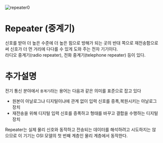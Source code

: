 ![repeater0](https://melonicedlatte.com/assets/images/202003/EDEADF42-C515-40E2-A5B3-C30934272BC7.png)
# Repeater (중계기)
 신호를 받아 더 높은 수준에 더 높은 힘으로 방해가 되는 곳의 반대 쪽으로 재전송함으로써 신호가 더 먼 거리에 다다를 수 있게 도와 주는 전자 기기이다.
<br/> 라디오 중계기(radio repeater), 전화 중계기(telephone repeater) 등이 있다.


# 추가설명

전기 통신 분야에서 `중계기`라는 용어는 다음과 같은 의미를 표준으로 잡고 있다
* 원본이 아날로그냐 디지털이냐에 관계 없이 입력 신호를 증폭,복원시키는 아날로그 장치
* 재전송을 위해 디지털 입력 신호를 증폭하고 형태를 바꾸고 결합을 수행하는 디지털 장치

Repeater는 실제 물리 신호와 동작하고 전송되는 데이터를 해석하려고 시도하지는 않으므로 이 기기는 OSI 모델의 첫 번째 계층인 물리 계층에서 동작한다.

